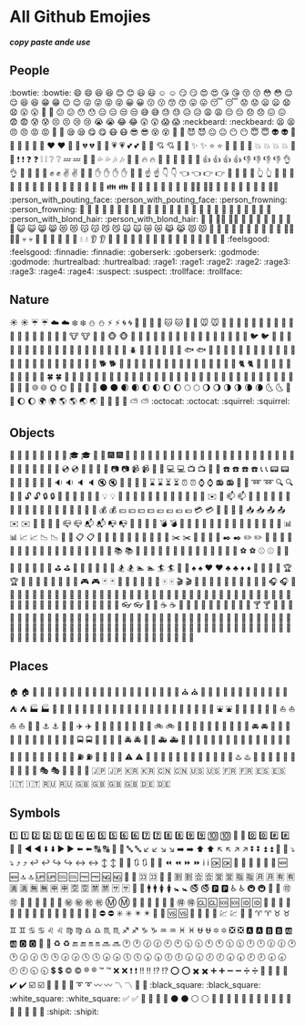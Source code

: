 # All Github Emojies
***copy paste ande use***
## People
:bowtie: \:bowtie: 	😄 :smile: 	😆 :laughing:
😊 :blush: 	😃 :smiley: 	☺️ :relaxed:
😏 :smirk: 	😍 :heart_eyes: 	😘 :kissing_heart:
😚 :kissing_closed_eyes: 	😳 :flushed: 	😌 :relieved:
😆 :satisfied: 	😁 :grin: 	😉 :wink:
😜 :stuck_out_tongue_winking_eye: 	😝 :stuck_out_tongue_closed_eyes: 	😀 :grinning:
😗 :kissing: 	😙 :kissing_smiling_eyes: 	😛 :stuck_out_tongue:
😴 :sleeping: 	😟 :worried: 	😦 :frowning:
😧 :anguished: 	😮 :open_mouth: 	😬 :grimacing:
😕 :confused: 	😯 :hushed: 	😑 :expressionless:
😒 :unamused: 	😅 :sweat_smile: 	😓 :sweat:
😥 :disappointed_relieved: 	😩 :weary: 	😔 :pensive:
😞 :disappointed: 	😖 :confounded: 	😨 :fearful:
😰 :cold_sweat: 	😣 :persevere: 	😢 :cry:
😭 :sob: 	😂 :joy: 	😲 :astonished:
😱 :scream: 	:neckbeard: :neckbeard: 	😫 :tired_face:
😠 :angry: 	😡 :rage: 	😤 :triumph:
😪 :sleepy: 	😋 :yum: 	😷 :mask:
😎 :sunglasses: 	😵 :dizzy_face: 	👿 :imp:
😈 :smiling_imp: 	😐 :neutral_face: 	😶 :no_mouth:
😇 :innocent: 	👽 :alien: 	💛 :yellow_heart:
💙 :blue_heart: 	💜 :purple_heart: 	❤️ :heart:
💚 :green_heart: 	💔 :broken_heart: 	💓 :heartbeat:
💗 :heartpulse: 	💕 :two_hearts: 	💞 :revolving_hearts:
💘 :cupid: 	💖 :sparkling_heart: 	✨ :sparkles:
⭐ :star: 	🌟 :star2: 	💫 :dizzy:
💥 :boom: 	💥 :collision: 	💢 :anger:
❗ :exclamation: 	❓ :question: 	❕ :grey_exclamation:
❔ :grey_question: 	💤 :zzz: 	💨 :dash:
💦 :sweat_drops: 	🎶 :notes: 	🎵 :musical_note:
🔥 :fire: 	💩 :hankey: 	💩 :poop:
💩 :shit: 	👍 :+1: 	👍 :thumbsup:
👎 :-1: 	👎 :thumbsdown: 	👌 :ok_hand:
👊 :punch: 	👊 :facepunch: 	✊ :fist:
✌️ :v: 	👋 :wave: 	✋ :hand:
✋ :raised_hand: 	👐 :open_hands: 	☝️ :point_up:
👇 :point_down: 	👈 :point_left: 	👉 :point_right:
🙌 :raised_hands: 	🙏 :pray: 	👆 :point_up_2:
👏 :clap: 	💪 :muscle: 	🤘 :metal:
🖕 :fu: 	🚶 :walking: 	🏃 :runner:
🏃 :running: 	👫 :couple: 	👪 :family:
👬 :two_men_holding_hands: 	👭 :two_women_holding_hands: 	💃 :dancer:
👯 :dancers: 	🙆‍♀️ :ok_woman: 	🙅 :no_good:
💁 :information_desk_person: 	🙋 :raising_hand: 	👰 :bride_with_veil:
:person_with_pouting_face: :person_with_pouting_face: 	:person_frowning: :person_frowning: 	🙇 :bow:
💏 :couplekiss: 	💑 :couple_with_heart: 	💆 :massage:
💇 :haircut: 	💅 :nail_care: 	👦 :boy:
👧 :girl: 	👩 :woman: 	👨 :man:
👶 :baby: 	👵 :older_woman: 	👴 :older_man:
:person_with_blond_hair: :person_with_blond_hair: 	👲 :man_with_gua_pi_mao: 	👳‍♂️ :man_with_turban:
👷 :construction_worker: 	👮 :cop: 	👼 :angel:
👸 :princess: 	😺 :smiley_cat: 	😸 :smile_cat:
😻 :heart_eyes_cat: 	😽 :kissing_cat: 	😼 :smirk_cat:
🙀 :scream_cat: 	😿 :crying_cat_face: 	😹 :joy_cat:
😾 :pouting_cat: 	👹 :japanese_ogre: 	👺 :japanese_goblin:
🙈 :see_no_evil: 	🙉 :hear_no_evil: 	🙊 :speak_no_evil:
💂‍♂️ :guardsman: 	💀 :skull: 	🐾 :feet:
👄 :lips: 	💋 :kiss: 	💧 :droplet:
👂 :ear: 	👀 :eyes: 	👃 :nose:
👅 :tongue: 	💌 :love_letter: 	👤 :bust_in_silhouette:
👥 :busts_in_silhouette: 	💬 :speech_balloon: 	💭 :thought_balloon:
:feelsgood: :feelsgood: 	:finnadie: :finnadie: 	:goberserk: :goberserk:
:godmode: :godmode: 	:hurtrealbad: :hurtrealbad: 	:rage1: :rage1:
:rage2: :rage2: 	:rage3: :rage3: 	:rage4: :rage4:
:suspect: :suspect: 	:trollface: :trollface: 	
## Nature
☀️ :sunny: 	☔ :umbrella: 	☁️ :cloud:
❄️ :snowflake: 	⛄ :snowman: 	⚡ :zap:
🌀 :cyclone: 	🌁 :foggy: 	🌊 :ocean:
🐱 :cat: 	🐶 :dog: 	🐭 :mouse:
🐹 :hamster: 	🐰 :rabbit: 	🐺 :wolf:
🐸 :frog: 	🐯 :tiger: 	🐨 :koala:
🐻 :bear: 	🐷 :pig: 	🐽 :pig_nose:
🐮 :cow: 	🐗 :boar: 	🐵 :monkey_face:
🐒 :monkey: 	🐴 :horse: 	🐎 :racehorse:
🐫 :camel: 	🐑 :sheep: 	🐘 :elephant:
🐼 :panda_face: 	🐍 :snake: 	🐦 :bird:
🐤 :baby_chick: 	🐥 :hatched_chick: 	🐣 :hatching_chick:
🐔 :chicken: 	🐧 :penguin: 	🐢 :turtle:
🐛 :bug: 	🐝 :honeybee: 	🐜 :ant:
🐞 :beetle: 	🐌 :snail: 	🐙 :octopus:
🐠 :tropical_fish: 	🐟 :fish: 	🐳 :whale:
🐋 :whale2: 	🐬 :dolphin: 	🐄 :cow2:
🐏 :ram: 	🐀 :rat: 	🐃 :water_buffalo:
🐅 :tiger2: 	🐇 :rabbit2: 	🐉 :dragon:
🐐 :goat: 	🐓 :rooster: 	🐕 :dog2:
🐖 :pig2: 	🐁 :mouse2: 	🐂 :ox:
🐲 :dragon_face: 	🐡 :blowfish: 	🐊 :crocodile:
🐪 :dromedary_camel: 	🐆 :leopard: 	🐈 :cat2:
🐩 :poodle: 	🐾 :paw_prints: 	💐 :bouquet:
🌸 :cherry_blossom: 	🌷 :tulip: 	🍀 :four_leaf_clover:
🌹 :rose: 	🌻 :sunflower: 	🌺 :hibiscus:
🍁 :maple_leaf: 	🍃 :leaves: 	🍂 :fallen_leaf:
🌿 :herb: 	🍄 :mushroom: 	🌵 :cactus:
🌴 :palm_tree: 	🌲 :evergreen_tree: 	🌳 :deciduous_tree:
🌰 :chestnut: 	🌱 :seedling: 	🌼 :blossom:
🌾 :ear_of_rice: 	🐚 :shell: 	🌐 :globe_with_meridians:
🌞 :sun_with_face: 	🌝 :full_moon_with_face: 	🌚 :new_moon_with_face:
🌑 :new_moon: 	🌒 :waxing_crescent_moon: 	🌓 :first_quarter_moon:
🌔 :waxing_gibbous_moon: 	🌕 :full_moon: 	🌖 :waning_gibbous_moon:
🌗 :last_quarter_moon: 	🌘 :waning_crescent_moon: 	🌜 :last_quarter_moon_with_face:
🌛 :first_quarter_moon_with_face: 	🌔 :moon: 	🌍 :earth_africa:
🌎 :earth_americas: 	🌏 :earth_asia: 	🌋 :volcano:
🌌 :milky_way: 	⛅ :partly_sunny: 	:octocat: :octocat:
:squirrel: :squirrel: 		

## Objects
🎍 :bamboo: 	💝 :gift_heart: 	🎎 :dolls:
🎒 :school_satchel: 	🎓 :mortar_board: 	🎏 :flags:
🎆 :fireworks: 	🎇 :sparkler: 	🎐 :wind_chime:
🎑 :rice_scene: 	🎃 :jack_o_lantern: 	👻 :ghost:
🎅 :santa: 	🎄 :christmas_tree: 	🎁 :gift:
🔔 :bell: 	🔕 :no_bell: 	🎋 :tanabata_tree:
🎉 :tada: 	🎊 :confetti_ball: 	🎈 :balloon:
🔮 :crystal_ball: 	💿 :cd: 	📀 :dvd:
💾 :floppy_disk: 	📷 :camera: 	📹 :video_camera:
🎥 :movie_camera: 	💻 :computer: 	📺 :tv:
📱 :iphone: 	☎️ :phone: 	☎️ :telephone:
📞 :telephone_receiver: 	📟 :pager: 	📠 :fax:
💽 :minidisc: 	📼 :vhs: 	🔉 :sound:
🔈 :speaker: 	🔇 :mute: 	📢 :loudspeaker:
📣 :mega: 	⌛ :hourglass: 	⏳ :hourglass_flowing_sand:
⏰ :alarm_clock: 	⌚ :watch: 	📻 :radio:
📡 :satellite: 	➿ :loop: 	🔍 :mag:
🔎 :mag_right: 	🔓 :unlock: 	🔒 :lock:
🔏 :lock_with_ink_pen: 	🔐 :closed_lock_with_key: 	🔑 :key:
💡 :bulb: 	🔦 :flashlight: 	🔆 :high_brightness:
🔅 :low_brightness: 	🔌 :electric_plug: 	🔋 :battery:
📲 :calling: 	✉️ :email: 	📫 :mailbox:
📮 :postbox: 	🛀 :bath: 	🛁 :bathtub:
🚿 :shower: 	🚽 :toilet: 	🔧 :wrench:
🔩 :nut_and_bolt: 	🔨 :hammer: 	💺 :seat:
💰 :moneybag: 	💴 :yen: 	💵 :dollar:
💷 :pound: 	💶 :euro: 	💳 :credit_card:
💸 :money_with_wings: 	📧 :e-mail: 	📥 :inbox_tray:
📤 :outbox_tray: 	✉️ :envelope: 	📨 :incoming_envelope:
📯 :postal_horn: 	📪 :mailbox_closed: 	📬 :mailbox_with_mail:
📭 :mailbox_with_no_mail: 	🚪 :door: 	🚬 :smoking:
💣 :bomb: 	🔫 :gun: 	🔪 :hocho:
💊 :pill: 	💉 :syringe: 	📄 :page_facing_up:
📃 :page_with_curl: 	📑 :bookmark_tabs: 	📊 :bar_chart:
📈 :chart_with_upwards_trend: 	📉 :chart_with_downwards_trend: 	📜 :scroll:
📋 :clipboard: 	📆 :calendar: 	📅 :date:
📇 :card_index: 	📁 :file_folder: 	📂 :open_file_folder:
✂️ :scissors: 	📌 :pushpin: 	📎 :paperclip:
✒️ :black_nib: 	✏️ :pencil2: 	📏 :straight_ruler:
📐 :triangular_ruler: 	📕 :closed_book: 	📗 :green_book:
📘 :blue_book: 	📙 :orange_book: 	📓 :notebook:
📔 :notebook_with_decorative_cover: 	📒 :ledger: 	📚 :books:
🔖 :bookmark: 	📛 :name_badge: 	🔬 :microscope:
🔭 :telescope: 	📰 :newspaper: 	🏈 :football:
🏀 :basketball: 	⚽ :soccer: 	⚾ :baseball:
🎾 :tennis: 	🎱 :8ball: 	🏉 :rugby_football:
🎳 :bowling: 	⛳ :golf: 	🚵 :mountain_bicyclist:
🚴 :bicyclist: 	🏇 :horse_racing: 	🏂 :snowboarder:
🏊 :swimmer: 	🏄 :surfer: 	🎿 :ski:
♠️ :spades: 	♥️ :hearts: 	♣️ :clubs:
♦️ :diamonds: 	💎 :gem: 	💍 :ring:
🏆 :trophy: 	🎼 :musical_score: 	🎹 :musical_keyboard:
🎻 :violin: 	👾 :space_invader: 	🎮 :video_game:
🃏 :black_joker: 	🎴 :flower_playing_cards: 	🎲 :game_die:
🎯 :dart: 	🀄 :mahjong: 	🎬 :clapper:
📝 :memo: 	📝 :pencil: 	📖 :book:
🎨 :art: 	🎤 :microphone: 	🎧 :headphones:
🎺 :trumpet: 	🎷 :saxophone: 	🎸 :guitar:
👞 :shoe: 	👡 :sandal: 	👠 :high_heel:
💄 :lipstick: 	👢 :boot: 	👕 :shirt:
👕 :tshirt: 	👔 :necktie: 	👚 :womans_clothes:
👗 :dress: 	🎽 :running_shirt_with_sash: 	👖 :jeans:
👘 :kimono: 	👙 :bikini: 	🎀 :ribbon:
🎩 :tophat: 	👑 :crown: 	👒 :womans_hat:
👞 :mans_shoe: 	🌂 :closed_umbrella: 	💼 :briefcase:
👜 :handbag: 	👝 :pouch: 	👛 :purse:
👓 :eyeglasses: 	🎣 :fishing_pole_and_fish: 	☕ :coffee:
🍵 :tea: 	🍶 :sake: 	🍼 :baby_bottle:
🍺 :beer: 	🍻 :beers: 	🍸 :cocktail:
🍹 :tropical_drink: 	🍷 :wine_glass: 	🍴 :fork_and_knife:
🍕 :pizza: 	🍔 :hamburger: 	🍟 :fries:
🍗 :poultry_leg: 	🍖 :meat_on_bone: 	🍝 :spaghetti:
🍛 :curry: 	🍤 :fried_shrimp: 	🍱 :bento:
🍣 :sushi: 	🍥 :fish_cake: 	🍙 :rice_ball:
🍘 :rice_cracker: 	🍚 :rice: 	🍜 :ramen:
🍲 :stew: 	🍢 :oden: 	🍡 :dango:
🥚 :egg: 	🍞 :bread: 	🍩 :doughnut:
🍮 :custard: 	🍦 :icecream: 	🍨 :ice_cream:
🍧 :shaved_ice: 	🎂 :birthday: 	🍰 :cake:
🍪 :cookie: 	🍫 :chocolate_bar: 	🍬 :candy:
🍭 :lollipop: 	🍯 :honey_pot: 	🍎 :apple:
🍏 :green_apple: 	🍊 :tangerine: 	🍋 :lemon:
🍒 :cherries: 	🍇 :grapes: 	🍉 :watermelon:
🍓 :strawberry: 	🍑 :peach: 	🍈 :melon:
🍌 :banana: 	🍐 :pear: 	🍍 :pineapple:
🍠 :sweet_potato: 	🍆 :eggplant: 	🍅 :tomato:
🌽 :corn: 		

## Places
🏠 :house: 	🏡 :house_with_garden: 	🏫 :school:
🏢 :office: 	🏣 :post_office: 	🏥 :hospital:
🏦 :bank: 	🏪 :convenience_store: 	🏩 :love_hotel:
🏨 :hotel: 	💒 :wedding: 	⛪ :church:
🏬 :department_store: 	🏤 :european_post_office: 	🌇 :city_sunrise:
🌆 :city_sunset: 	🏯 :japanese_castle: 	🏰 :european_castle:
⛺ :tent: 	🏭 :factory: 	🗼 :tokyo_tower:
🗾 :japan: 	🗻 :mount_fuji: 	🌄 :sunrise_over_mountains:
🌅 :sunrise: 	🌠 :stars: 	🗽 :statue_of_liberty:
🌉 :bridge_at_night: 	🎠 :carousel_horse: 	🌈 :rainbow:
🎡 :ferris_wheel: 	⛲ :fountain: 	🎢 :roller_coaster:
🚢 :ship: 	🚤 :speedboat: 	⛵ :boat:
⛵ :sailboat: 	🚣 :rowboat: 	⚓ :anchor:
🚀 :rocket: 	✈️ :airplane: 	🚁 :helicopter:
🚂 :steam_locomotive: 	🚊 :tram: 	🚞 :mountain_railway:
🚲 :bike: 	🚡 :aerial_tramway: 	🚟 :suspension_railway:
🚠 :mountain_cableway: 	🚜 :tractor: 	🚙 :blue_car:
🚘 :oncoming_automobile: 	🚗 :car: 	🚗 :red_car:
🚕 :taxi: 	🚖 :oncoming_taxi: 	🚛 :articulated_lorry:
🚌 :bus: 	🚍 :oncoming_bus: 	🚨 :rotating_light:
🚓 :police_car: 	🚔 :oncoming_police_car: 	🚒 :fire_engine:
🚑 :ambulance: 	🚐 :minibus: 	🚚 :truck:
🚋 :train: 	🚉 :station: 	🚆 :train2:
🚅 :bullettrain_front: 	🚄 :bullettrain_side: 	🚈 :light_rail:
🚝 :monorail: 	🚃 :railway_car: 	🚎 :trolleybus:
🎫 :ticket: 	⛽ :fuelpump: 	🚦 :vertical_traffic_light:
🚥 :traffic_light: 	⚠️ :warning: 	🚧 :construction:
🔰 :beginner: 	🏧 :atm: 	🎰 :slot_machine:
🚏 :busstop: 	💈 :barber: 	♨️ :hotsprings:
🏁 :checkered_flag: 	🎌 :crossed_flags: 	🏮 :izakaya_lantern:
🗿 :moyai: 	🎪 :circus_tent: 	🎭 :performing_arts:
📍 :round_pushpin: 	🚩 :triangular_flag_on_post: 	🇯🇵 :jp:
🇰🇷 :kr: 	🇨🇳 :cn: 	🇺🇸 :us:
🇫🇷 :fr: 	🇪🇸 :es: 	🇮🇹 :it:
🇷🇺 :ru: 	🇬🇧 :gb: 	🇬🇧 :uk:
🇩🇪 :de: 		

## Symbols
1️⃣ :one: 	2️⃣ :two: 	3️⃣ :three:
4️⃣ :four: 	5️⃣ :five: 	6️⃣ :six:
7️⃣ :seven: 	8️⃣ :eight: 	9️⃣ :nine:
🔟 :keycap_ten: 	🔢 :1234: 	0️⃣ :zero:
#️⃣ :hash: 	🔣 :symbols: 	◀️ :arrow_backward:
⬇️ :arrow_down: 	▶️ :arrow_forward: 	⬅️ :arrow_left:
🔠 :capital_abcd: 	🔡 :abcd: 	🔤 :abc:
↙️ :arrow_lower_left: 	↘️ :arrow_lower_right: 	➡️ :arrow_right:
⬆️ :arrow_up: 	↖️ :arrow_upper_left: 	↗️ :arrow_upper_right:
⏬ :arrow_double_down: 	⏫ :arrow_double_up: 	🔽 :arrow_down_small:
⤵️ :arrow_heading_down: 	⤴️ :arrow_heading_up: 	↩️ :leftwards_arrow_with_hook:
↪️ :arrow_right_hook: 	↔️ :left_right_arrow: 	↕️ :arrow_up_down:
🔼 :arrow_up_small: 	🔃 :arrows_clockwise: 	🔄 :arrows_counterclockwise:
⏪ :rewind: 	⏩ :fast_forward: 	ℹ️ :information_source:
🆗 :ok: 	🔀 :twisted_rightwards_arrows: 	🔁 :repeat:
🔂 :repeat_one: 	🆕 :new: 	🔝 :top:
🆙 :up: 	🆒 :cool: 	🆓 :free:
🆖 :ng: 	🎦 :cinema: 	🈁 :koko:
📶 :signal_strength: 	🈹 :u5272: 	🈴 :u5408:
🈺 :u55b6: 	🈯 :u6307: 	🈷️ :u6708:
🈶 :u6709: 	🈵 :u6e80: 	🈚 :u7121:
🈸 :u7533: 	🈳 :u7a7a: 	🈲 :u7981:
🈂️ :sa: 	🚻 :restroom: 	🚹 :mens:
🚺 :womens: 	🚼 :baby_symbol: 	🚭 :no_smoking:
🅿️ :parking: 	♿ :wheelchair: 	🚇 :metro:
🛄 :baggage_claim: 	🉑 :accept: 	🚾 :wc:
🚰 :potable_water: 	🚮 :put_litter_in_its_place: 	㊙️ :secret:
㊗️ :congratulations: 	Ⓜ️ :m: 	🛂 :passport_control:
🛅 :left_luggage: 	🛃 :customs: 	🉐 :ideograph_advantage:
🆑 :cl: 	🆘 :sos: 	🆔 :id:
🚫 :no_entry_sign: 	🔞 :underage: 	📵 :no_mobile_phones:
🚯 :do_not_litter: 	🚱 :non-potable_water: 	🚳 :no_bicycles:
🚷 :no_pedestrians: 	🚸 :children_crossing: 	⛔ :no_entry:
✳️ :eight_spoked_asterisk: 	✴️ :eight_pointed_black_star: 	💟 :heart_decoration:
🆚 :vs: 	📳 :vibration_mode: 	📴 :mobile_phone_off:
💹 :chart: 	💱 :currency_exchange: 	♈ :aries:
♉ :taurus: 	♊ :gemini: 	♋ :cancer:
♌ :leo: 	♍ :virgo: 	♎ :libra:
♏ :scorpius: 	♐ :sagittarius: 	♑ :capricorn:
♒ :aquarius: 	♓ :pisces: 	⛎ :ophiuchus:
🔯 :six_pointed_star: 	❎ :negative_squared_cross_mark: 	🅰️ :a:
🅱️ :b: 	🆎 :ab: 	🅾️ :o2:
💠 :diamond_shape_with_a_dot_inside: 	♻️ :recycle: 	🔚 :end:
🔛 :on: 	🔜 :soon: 	🕐 :clock1:
🕜 :clock130: 	🕙 :clock10: 	🕥 :clock1030:
🕚 :clock11: 	🕦 :clock1130: 	🕛 :clock12:
🕧 :clock1230: 	🕑 :clock2: 	🕝 :clock230:
🕒 :clock3: 	🕞 :clock330: 	🕓 :clock4:
🕟 :clock430: 	🕔 :clock5: 	🕠 :clock530:
🕕 :clock6: 	🕡 :clock630: 	🕖 :clock7:
🕢 :clock730: 	🕗 :clock8: 	🕣 :clock830:
🕘 :clock9: 	🕤 :clock930: 	💲 :heavy_dollar_sign:
©️ :copyright: 	®️ :registered: 	™️ :tm:
❌ :x: 	❗ :heavy_exclamation_mark: 	‼️ :bangbang:
⁉️ :interrobang: 	⭕ :o: 	✖️ :heavy_multiplication_x:
➕ :heavy_plus_sign: 	➖ :heavy_minus_sign: 	➗ :heavy_division_sign:
💮 :white_flower: 	💯 :100: 	✔️ :heavy_check_mark:
☑️ :ballot_box_with_check: 	🔘 :radio_button: 	🔗 :link:
➰ :curly_loop: 	〰️ :wavy_dash: 	〽️ :part_alternation_mark:
🔱 :trident: 	:black_square: :black_square: 	:white_square: :white_square:
✅ :white_check_mark: 	🔲 :black_square_button: 	🔳 :white_square_button:
⚫ :black_circle: 	⚪ :white_circle: 	🔴 :red_circle:
🔵 :large_blue_circle: 	🔷 :large_blue_diamond: 	🔶 :large_orange_diamond:
🔹 :small_blue_diamond: 	🔸 :small_orange_diamond: 	🔺 :small_red_triangle:
🔻 :small_red_triangle_down: 	:shipit: :shipit:
